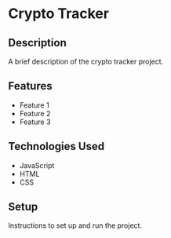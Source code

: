 # Crypto Tracker

## Description

A brief description of the crypto tracker project.

## Features

- Feature 1
- Feature 2
- Feature 3

## Technologies Used

- JavaScript
- HTML
- CSS

## Setup

Instructions to set up and run the project.
